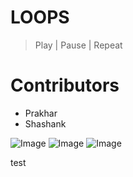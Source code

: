 # LOOPS
> Play | Pause | Repeat

# Contributors
- Prakhar
- Shashank

![Image](https://dl.dropboxusercontent.com/u/9555677/loops/song3.png)
![Image](https://dl.dropboxusercontent.com/u/9555677/loops/song2.png)
![Image](https://dl.dropboxusercontent.com/u/9555677/loops/song1.png)

test
